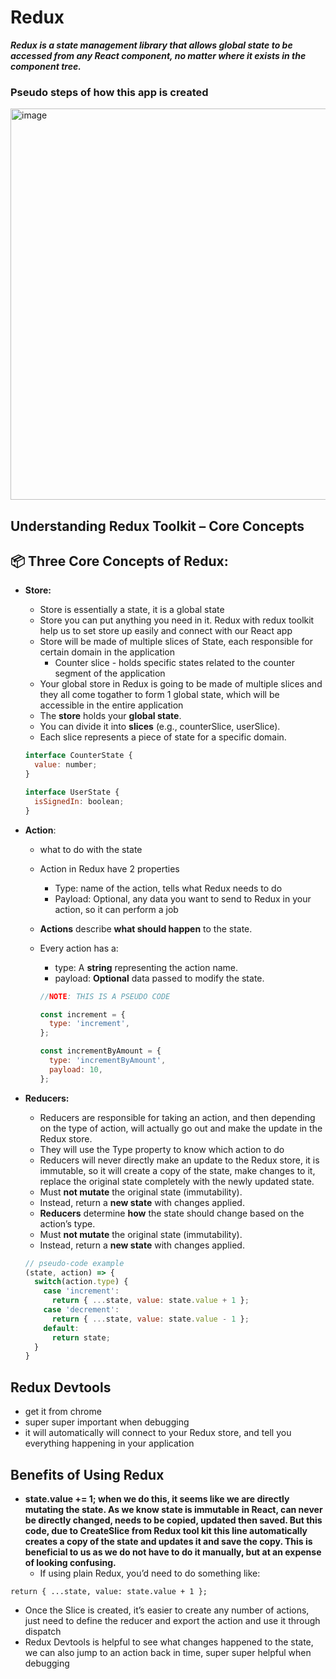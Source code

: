 # Redux

_**Redux is a state management library that allows global state to be accessed from any React component, no matter where it exists in the component tree.**_


### Pseudo steps of how this app is created

<img width="626" alt="image" src="https://github.com/user-attachments/assets/eab2197e-603f-4fb8-8e4f-ebb05ee965a7" />

## **Understanding Redux Toolkit – Core Concepts**

## **📦 Three Core Concepts of Redux:**

- **Store:**
    - Store is essentially a state, it is a global state
    - Store you can put anything you need in it. Redux with redux toolkit help us to set store up easily and connect with our React app
    - Store will be made of multiple slices of State, each responsible for certain domain in the application
        - Counter slice - holds specific states related to the counter segment of the application
    - Your global store in Redux is going to be made of multiple slices and they all come togather to form 1 global state, which will be accessible in the entire application
    - The **store** holds your **global state**.
    - You can divide it into **slices** (e.g., counterSlice, userSlice).
    - Each slice represents a piece of state for a specific domain.
    
    ```jsx
    interface CounterState {
      value: number;
    }
    
    interface UserState {
      isSignedIn: boolean;
    }
    ```
- **Action**:
    - what to do with the state
    - Action in Redux have 2 properties
        - Type: name of the action, tells what Redux needs to do
        - Payload: Optional, any data you want to send to Redux in your action, so it can perform a job
  
        
    
    - **Actions** describe **what should happen** to the state.
    - Every action has a:
        - type: A **string** representing the action name.
        - payload: **Optional** data passed to modify the state.
        
        ```jsx
        //NOTE: THIS IS A PSEUDO CODE
        
        const increment = {
          type: 'increment',
        };
        
        const incrementByAmount = {
          type: 'incrementByAmount',
          payload: 10,
        };
        ```
        
- **Reducers:**
    - Reducers are responsible for taking an action, and then depending on the type of action, will actually go out and make the update in the Redux store.
    - They will use the Type property to know which action to do
    - Reducers will never directly make an update to the Redux store, it is immutable, so it will create a copy of the state, make changes to it, replace the original state completely with the newly updated state.
    - Must **not mutate** the original state (immutability).
    - Instead, return a **new state** with changes applied.
    - **Reducers** determine **how** the state should change based on the action’s type.
    - Must **not mutate** the original state (immutability).
    - Instead, return a **new state** with changes applied.
    
    ```jsx
    // pseudo-code example
    (state, action) => {
      switch(action.type) {
        case 'increment':
          return { ...state, value: state.value + 1 };
        case 'decrement':
          return { ...state, value: state.value - 1 };
        default:
          return state;
      }
    }
    ```


## Redux Devtools

- get it from chrome
- super super important when debugging
- it will automatically will connect to your Redux store, and tell you everything happening in your application

## Benefits of Using Redux

- **state.value += 1; when we do this, it seems like we are directly mutating the state. As we know state is immutable in React, can never be directly changed, needs to be copied, updated then saved. But this code, due to CreateSlice from Redux tool kit this line automatically creates a copy of the state and updates it and save the copy. This is beneficial to us as we do not have to do it manually, but at an expense of looking confusing.**
  - If using plain Redux, you’d need to do something like:

```
return { ...state, value: state.value + 1 };
```
- Once the Slice is created, it’s easier to create any number of actions, just need to define the reducer and export the action and use it through dispatch
- Redux Devtools is helpful to see what changes happened to the state, we can also jump to an action back in time, super super helpful when debugging
